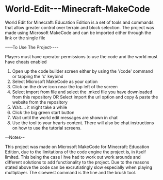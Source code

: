 # World-Edit---Minecraft-MakeCode
World Edit for Minecraft: Education Edition is a set of tools and commands that allow greater control over terrain and block selection. The project was made using Microsoft MakeCode and can be imported either through the link or the single file

----To Use The Project----

  Players must have operator permissions to use the code
  and the world must have cheats enabled
  1. Open up the code builder screen either by using the '/code' command or tapping the 'c' keybind
  2. Select Microsoft MakeCode as your option
  3. Click on the drive icon near the top left of the screen
  4. Select import from file and select the .mkcd file you have downloaded from this repository OR Select import the url option and copy & paste the website from the repository
  5. Wait.... it might take a while
  6. Click the big green start button
  7. Wait until the world edit messages are shown in chat
  8. Use the tool to your hearts content. There will also be chat instructions on how to use the tutorial screens.

--Notes--

This project was made on Microsoft MakeCode for Minecraft: Education Edition, due to the limitations of the code engine the project is, in itself limited. This being the case I hve had to work out work arounds and different solutions to add functionality to the project.
Due to the reasons stated above the code can be excrutiatingly slow especially when playing multiplayer.
The sloewest command is the line and the brush tool.
